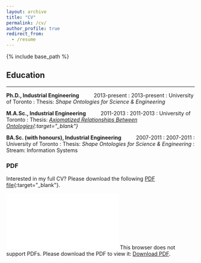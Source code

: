 ```yaml
---
layout: archive
title: "CV"
permalink: /cv/
author_profile: true
redirect_from:
  - /resume
---
```


{% include base_path %}

## Education
---------

**Ph.D., Industrial Engineering**&nbsp;&nbsp;&nbsp;&nbsp;&nbsp;&nbsp;&nbsp;&nbsp;&nbsp;&nbsp;2013-present
:   2013-present
:   University of Toronto
:   Thesis: *Shape Ontologies for Science & Engineering*

**M.A.Sc., Industrial Engineering**&nbsp;&nbsp;&nbsp;&nbsp;&nbsp;&nbsp;&nbsp;&nbsp;&nbsp;&nbsp;2011-2013
:   2011-2013
:   University of Toronto
:    Thesis: *[Axiomatized Relationships Between Ontologies](https://stl.mie.utoronto.ca/){:target="_blank"}*


**BA.Sc. (with honours), Industrial Engineering**&nbsp;&nbsp;&nbsp;&nbsp;&nbsp;&nbsp;&nbsp;&nbsp;&nbsp;&nbsp;2007-2011
:   2007-2011
:   University of Toronto
:   Thesis: *Shape Ontologies for Science & Engineering*
:   Stream: Information Systems


### PDF
Interested in my full CV? Please download the following [PDF file](/files/cv.pdf){:target="_blank"}.

<object data="/files/cv.pdf" type="application/pdf" width="700px" height="700px">
    <embed src="/files/cv.pdf">
        This browser does not support PDFs. Please download the PDF to view it: <a href="./files/cv.pdf">Download PDF</a>.</p>
    </embed>
</object>